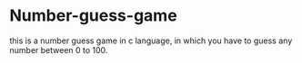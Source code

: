 # Number-guess-game
this is a number guess game in c language,
in which you have to guess any number between 0 to 100.
